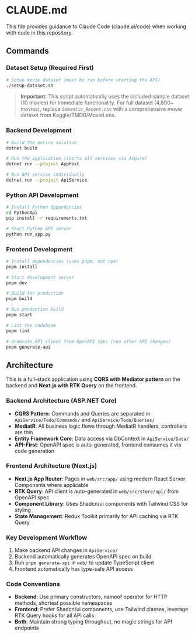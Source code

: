 # CLAUDE.md

This file provides guidance to Claude Code (claude.ai/code) when working with code in this repository.

## Commands

### Dataset Setup (Required First)
```bash
# Setup movie dataset (must be run before starting the API)
./setup-dataset.sh
```
> **Important**: This script automatically uses the included sample dataset (10 movies) for immediate functionality. For full dataset (4,800+ movies), replace `Semantic_Recent.csv` with a comprehensive movie dataset from Kaggle/TMDB/MovieLens.

### Backend Development
```bash
# Build the entire solution
dotnet build

# Run the application (starts all services via Aspire)
dotnet run --project AppHost

# Run API service individually
dotnet run --project ApiService
```

### Python API Development
```bash
# Install Python dependencies
cd PythonApi
pip install -r requirements.txt

# Start Python API server
python run_app.py
```

### Frontend Development
```bash
# Install dependencies (uses pnpm, not npm)
pnpm install

# Start development server
pnpm dev

# Build for production
pnpm build

# Run production build
pnpm start

# Lint the codebase
pnpm lint

# Generate API client from OpenAPI spec (run after API changes)
pnpm generate-api
```

## Architecture

This is a full-stack application using **CQRS with Mediator pattern** on the backend and **Next.js with RTK Query** on the frontend.

### Backend Architecture (ASP.NET Core)
- **CQRS Pattern**: Commands and Queries are separated in `ApiService/Todo/Commands/` and `ApiService/Todo/Queries/`
- **MediatR**: All business logic flows through MediatR handlers, controllers are thin
- **Entity Framework Core**: Data access via DbContext in `ApiService/Data/`
- **API-First**: OpenAPI spec is auto-generated, frontend consumes it via code generation

### Frontend Architecture (Next.js)
- **Next.js App Router**: Pages in `web/src/app/` using modern React Server Components where applicable
- **RTK Query**: API client is auto-generated in `web/src/store/api/` from OpenAPI spec
- **Component Library**: Uses Shadcn/ui components with Tailwind CSS for styling
- **State Management**: Redux Toolkit primarily for API caching via RTK Query

### Key Development Workflow
1. Make backend API changes in `ApiService/`
2. Backend automatically generates OpenAPI spec on build
3. Run `pnpm generate-api` in `web/` to update TypeScript client
4. Frontend automatically has type-safe API access

### Code Conventions
- **Backend**: Use primary constructors, nameof operator for HTTP methods, shortest possible namespaces
- **Frontend**: Prefer Shadcn/ui components, use Tailwind classes, leverage RTK Query hooks for all API calls
- **Both**: Maintain strong typing throughout, no magic strings for API endpoints